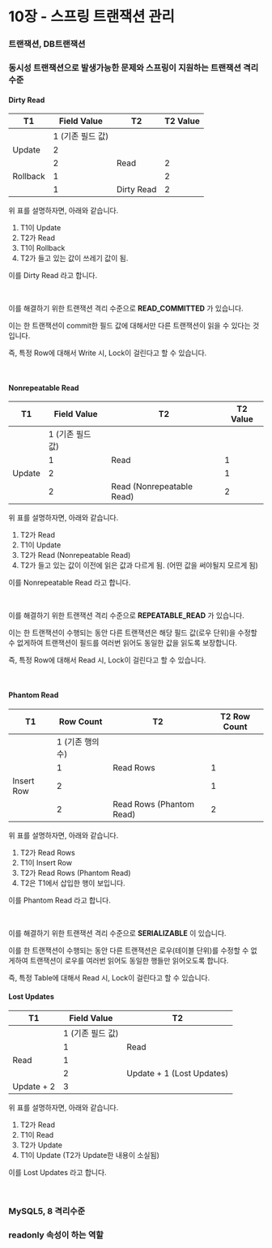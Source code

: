 # 10장 - 스프링 트랜잭션 관리

### 트랜잭션, DB트랜잭션



### 동시성 트랜잭션으로 발생가능한 문제와 스프링이 지원하는 트랜잭션 격리수준

#### Dirty Read

| T1       | Field Value      | T2         | T2 Value |
| -------- | ---------------- | ---------- | -------- |
|          | 1 (기존 필드 값) |            |          |
| Update   | 2                |            |          |
|          | 2                | Read       | 2        |
| Rollback | 1                |            | 2        |
|          | 1                | Dirty Read | 2        |

위 표를 설명하자면, 아래와 같습니다.

1. T1이 Update
2. T2가 Read
3. T1이 Rollback
4. T2가 들고 있는 값이 쓰레기 값이 됨.

이를 Dirty Read 라고 합니다.

<br>

이를 해결하기 위한 트랜잭션 격리 수준으로 **READ_COMMITTED** 가 있습니다.

이는 한 트랜잭션이 commit한 필드 값에 대해서만 다른 트랜잭션이 읽을 수 있다는 것입니다.

즉, 특정 Row에 대해서 Write 시, Lock이 걸린다고 할 수 있습니다.

<br>

#### Nonrepeatable Read

| T1     | Field Value      | T2                        | T2 Value |
| ------ | ---------------- | ------------------------- | -------- |
|        | 1 (기존 필드 값) |                           |          |
|        | 1                | Read                      | 1        |
| Update | 2                |                           | 1        |
|        | 2                | Read (Nonrepeatable Read) | 2        |

위 표를 설명하자면, 아래와 같습니다.

1. T2가 Read
2. T1이 Update
3. T2가 Read (Nonrepeatable Read)
4. T2가 들고 있는 값이 이전에 읽은 값과 다르게 됨. (어떤 값을 써야될지 모르게 됨)

이를 Nonrepeatable Read 라고 합니다.

<br>

이를 해결하기 위한 트랜잭션 격리 수준으로 **REPEATABLE_READ** 가 있습니다.

이는 한 트랜잭션이 수행되는 동안 다른 트랜잭션은 해당 필드 값(로우 단위)을 수정할 수 없게하여 트랜잭션이 필드를 여러번 읽어도 동일한 값을 읽도록 보장합니다.

즉, 특정 Row에 대해서 Read 시, Lock이 걸린다고 할 수 있습니다.

<br>

#### Phantom Read

| T1         | Row Count        | T2                       | T2 Row Count |
| ---------- | ---------------- | ------------------------ | ------------ |
|            | 1 (기존 행의 수) |                          |              |
|            | 1                | Read Rows                | 1            |
| Insert Row | 2                |                          | 1            |
|            | 2                | Read Rows (Phantom Read) | 2            |

위 표를 설명하자면, 아래와 같습니다.

1. T2가 Read Rows
2. T1이 Insert Row
3. T2가 Read Rows (Phantom Read)
4. T2은 T1에서 삽입한 행이 보입니다.

이를 Phantom Read 라고 합니다.

<br>

이를 해결하기 위한 트랜잭션 격리 수준으로 **SERIALIZABLE** 이 있습니다.

이를 한 트랜잭션이 수행되는 동안 다른 트랜잭션은 로우(테이블 단위)를 수정할 수 없게하여 트랜잭션이 로우를 여러번 읽어도 동일한 행들만 읽어오도록 합니다.

즉, 특정 Table에 대해서 Read 시, Lock이 걸린다고 할 수 있습니다.

#### Lost Updates

| T1         | Field Value      | T2                        |
| ---------- | ---------------- | ------------------------- |
|            | 1 (기존 필드 값) |                           |
|            | 1                | Read                      |
| Read       | 1                |                           |
|            | 2                | Update + 1 (Lost Updates) |
| Update + 2 | 3                |                           |

위 표를 설명하자면, 아래와 같습니다.

1. T2가 Read
2. T1이 Read
3. T2가 Update
4. T1이 Update (T2가 Update한 내용이 소실됨)

이를 Lost Updates 라고 합니다.

<br>

### MySQL5, 8 격리수준



### readonly 속성이 하는 역할

